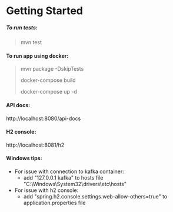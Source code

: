 # Getting Started

##### To run tests:

> mvn test

#### To run app using docker:

> mvn package -DskipTests
>
>docker-compose build
>
>docker-compose up -d

#### API docs:

http://localhost:8080/api-docs

#### H2 console:

http://localhost:8081/h2

#### Windows tips:
 - For issue with connection to kafka container:
    * add "127.0.0.1 kafka" to hosts file "C:\Windows\System32\drivers\etc\hosts"
 - For issue with h2 console:
    * add "spring.h2.console.settings.web-allow-others=true" to application.properties file
